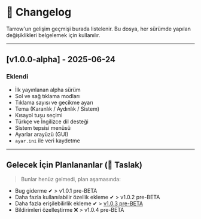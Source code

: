 # 📝 Changelog

Tarrow'un gelişim geçmişi burada listelenir. Bu dosya, her sürümde yapılan değişiklikleri belgelemek için kullanılır.

---

## [v1.0.0-alpha] - 2025-06-24
### Eklendi
- İlk yayınlanan alpha sürüm
- Sol ve sağ tıklama modları
- Tıklama sayısı ve gecikme ayarı
- Tema (Karanlık / Aydınlık / Sistem)
- Kısayol tuşu seçimi
- Türkçe ve İngilizce dil desteği
- Sistem tepsisi menüsü
- Ayarlar arayüzü (GUI)
- `ayar.ini` ile veri kaydetme

---

## Gelecek İçin Planlananlar (📌 Taslak)
> Bunlar henüz gelmedi, plan aşamasında:

- Bug giderme ✔ > v1.0.1 pre-BETA
- Daha fazla kullanılabilir özellik ekleme ✔ > v1.0.2 pre-BETA
- Daha fazla erişilebilirlik ekleme ✔ > [v1.0.3 pre-BETA](https://github.com/MeNOTby1/Tarrow/releases/tag/v1.0.3-pre-BETA)
- Bildirimleri özelleştirme ❌ > v1.0.4 pre-BETA
